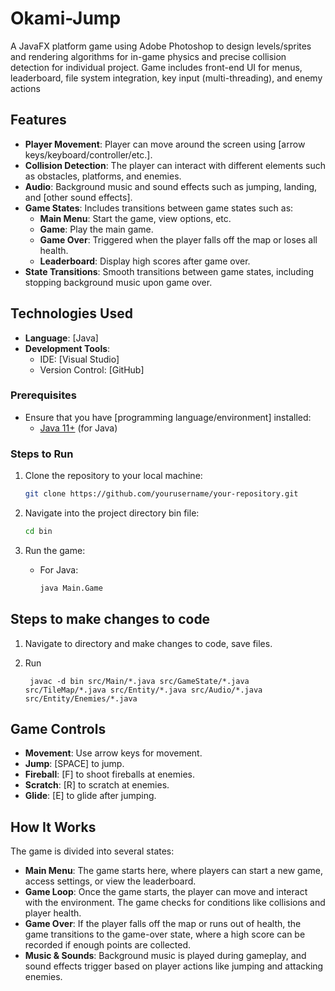 # Okami-Jump

A JavaFX platform game using Adobe Photoshop to design levels/sprites and rendering algorithms for in-game physics and precise collision detection for individual project. Game includes front-end UI for menus,  leaderboard, file system integration, key input (multi-threading), and enemy actions

## Features

- **Player Movement**: Player can move around the screen using [arrow keys/keyboard/controller/etc.].
- **Collision Detection**: The player can interact with different elements such as obstacles, platforms, and enemies.
- **Audio**: Background music and sound effects such as jumping, landing, and [other sound effects].
- **Game States**: Includes transitions between game states such as:
    - **Main Menu**: Start the game, view options, etc.
    - **Game**: Play the main game.
    - **Game Over**: Triggered when the player falls off the map or loses all health.
    - **Leaderboard**: Display high scores after game over.
- **State Transitions**: Smooth transitions between game states, including stopping background music upon game over.
  
## Technologies Used

- **Language**: [Java]
- **Development Tools**:
  - IDE: [Visual Studio]
  - Version Control: [GitHub]

### Prerequisites

- Ensure that you have [programming language/environment] installed:
  - [Java 11+](https://adoptopenjdk.net/) (for Java)

### Steps to Run

1. Clone the repository to your local machine:
    ```bash
    git clone https://github.com/yourusername/your-repository.git
    ```

2. Navigate into the project directory bin file:
    ```bash
    cd bin
    ```

3. Run the game:
   - For Java:
     ```bash
     java Main.Game
     ```

## Steps to make changes to code

1. Navigate to directory and make changes to code, save files.

2. Run
   ```
    javac -d bin src/Main/*.java src/GameState/*.java src/TileMap/*.java src/Entity/*.java src/Audio/*.java src/Entity/Enemies/*.java
   ```

## Game Controls

- **Movement**: Use arrow keys for movement.
- **Jump**: [SPACE] to jump.
- **Fireball**: [F] to shoot fireballs at enemies.
- **Scratch**: [R] to scratch at enemies.
- **Glide**: [E] to glide after jumping.


## How It Works

The game is divided into several states:
- **Main Menu**: The game starts here, where players can start a new game, access settings, or view the leaderboard.
- **Game Loop**: Once the game starts, the player can move and interact with the environment. The game checks for conditions like collisions and player health.
- **Game Over**: If the player falls off the map or runs out of health, the game transitions to the game-over state, where a high score can be recorded if enough points are collected.
- **Music & Sounds**: Background music is played during gameplay, and sound effects trigger based on player actions like jumping and attacking enemies.